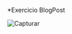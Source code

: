*Exercicio BlogPost


![Capturar](https://user-images.githubusercontent.com/100283512/158608858-33e38fa9-9924-41a9-b1f2-698ef1e74696.PNG)
